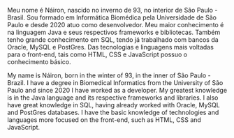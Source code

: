 Meu nome é Náiron, nascido no inverno de 93, no interior de São Paulo - Brasil.
Sou formado em Informática Biomédica pela Universidade de São Paulo e desde 2020 atuo como desenvolvedor.
Meu maior conhecimento é na linguagem Java e seus respectivos frameworks e bibliotecas.
Também tenho grande conhecimento em SQL, tendo já trabalhado com bancos da Oracle, MySQL e PostGres.
Das tecnologias e linguagens mais voltadas para o front-end, tais como HTML, CSS e JavaScript possuo o conhecimento básico.


My name is Náiron, born in the winter of 93, in the inner of São Paulo - Brazil.
I have a degree in Biomedical Informatics from the University of São Paulo and since 2020 I have worked as a developer.
My greatest knowledge is in the Java language and its respective frameworks and libraries.
I also have great knowledge in SQL, having already worked with Oracle, MySQL and PostGres databases.
I have the basic knowledge of technologies and languages more focused on the front-end, such as HTML, CSS and JavaScript.

